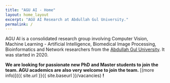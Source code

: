 ```yaml
---
title: "AGU AI - Home"
layout: home_layout
excerpt: "AGU AI Research at Abdullah Gul University."
permalink: /
---
```

AGU AI is a consolidated research group involving Computer Vision, Machine Learning - Artificial Intelligence, Biomedical Image Processing, Bioinformatics and Network researchers from the [Abdullah Gul University](http://www.agu.edu.tr). It was started in 2020.


**We are  looking for passionate new PhD and Master students to join the team. AGU academics are also very welcome to join the team.** [(more info)]({{ site.url }}{{ site.baseurl }}/vacancies) **!**

